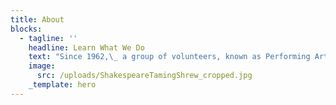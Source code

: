 ```yaml
---
title: About
blocks:
  - tagline: ''
    headline: Learn What We Do
    text: "Since 1962,\_ a group of volunteers, known as Performing Arts for Cyprus Charities (PACC), arrange, manage and act in a Shakespearean play.\n\nEach performance is staged at the ancient Amphitheatre at Kourion (Curium) with the permission of the Cyprus Department of Antiquities, a stunning location for timeless plays that are timeless and present themes that are as relevant today as they were 400 years ago.\_\n\nRun entirely by volunteers, every cent raised that is not required to stage these productions is given to charities in Cyprus.\n\nOver the past more than 60 years, charities have benefitted from over 1,900,000 euros in donations from PACC.\_\n\nWe are not professionals in the theatre but enjoy what we do - on stage and backstage.\n\nSeeing an audience engage with the cast and delight in what they see is to create a little piece of magic.\n"
    image:
      src: /uploads/ShakespeareTamingShrew_cropped.jpg
    _template: hero
---
```


